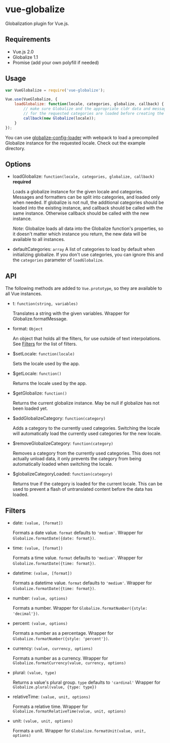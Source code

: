 # vue-globalize

Globalization plugin for Vue.js.

## Requirements

 - Vue.js 2.0
 - Globalize 1.1
 - Promise (add your own polyfill if needed)

## Usage

```js
var VueGlobalize = require('vue-globalize');

Vue.use(VueGlobalize, {
    loadGlobalize: function(locale, categories, globalize, callback) {
        // make sure Globalize and the appropriate cldr data and messages
        // for the requested categories are loaded before creating the instance
        callback(new Globalize(locale));
    }
});
```

You can use [globalize-config-loader](https://github.com/nkovacs/globalize-config-loader) with webpack to load a precompiled Globalize instance for the requested locale. Check out the example directory.

## Options

- loadGlobalize: `function(locale, categories, globalize, callback)` **required**

    Loads a globalize instance for the given locale and categories.
Messages and formatters can be split into categories, and loaded only when needed.
If globalize is not null, the additional categories should be loaded into
the existing instance, and callback should be called with the same instance.
Otherwise callback should be called with the new instance.

    *Note*: Globalize loads all data into the Globalize function's properties, so it doesn't matter which instance you return, the new data will be available to all instances.

- defaultCategories: `array`
    A list of categories to load by default when initializing globalize. If you don't use categories, you can ignore this and the `categories` parameter of `loadGlobalize`.

## API

The following methods are added to `Vue.prototype`, so they are available to all Vue instances.

- t: `function(string, variables)`

    Translates a string with the given variables. Wrapper for Globalize.formatMessage.

- format: `Object`

    An object that holds all the filters, for use outside of text interpolations.
    See [Filters](#filters) for the list of filters.

- $setLocale: `function(locale)`

    Sets the locale used by the app.

- $getLocale: `function()`

    Returns the locale used by the app.

- $getGlobalize: `function()`

    Returns the current globalize instance. May be null if globalize has not been loaded yet.

- $addGlobalizeCategory: `function(category)`

    Adds a category to the currently used categories.
    Switching the locale will automatically load the currently used categories for the new locale.

- $removeGlobalizeCategory: `function(category)`

    Removes a category from the currently used categories.
    This does not actually unload data, it only prevents the category from being automatically loaded
    when switching the locale.

- $globalizeCategoryLoaded: `function(category)`

    Returns true if the category is loaded for the current locale.
    This can be used to prevent a flash of untranslated content before the data has loaded.

## Filters

- date: `(value, [format])`

    Formats a date value.
    `format` defaults to `'medium'`.
    Wrapper for `Globalize.formatDate({date: format})`.
- time: `(value, [format])`

    Formats a time value.
    `format` defaults to `'medium'`.
    Wrapper for `Globalize.formatDate({time: format})`.
- datetime: `(value, [format])`

    Formats a datetime value.
    `format` defaults to `'medium'`.
    Wrapper for `Globalize.formatDate({time: format})`.

- number: `(value, options)`

    Formats a number.
    Wrapper for `Globalize.formatNumber({style: 'decimal'})`.
- percent: `(value, options)`

    Formats a number as a percentage.
    Wrapper for `Globalize.formatNumber({style: 'percent'})`.

- currency: `(value, currency, options)`

    Formats a number as a currency.
    Wrapper for `Globalize.formatCurrency(value, currency, options)`

- plural: `(value, type)`

    Returns a value's plural group.
    `type` defaults to `'cardinal'`
    Wrapper for `Globalize.plural(value, {type: type})`

- relativeTime: `(value, unit, options)`

    Formats a relative time.
    Wrapper for `Globalize.formatRelativeTime(value, unit, options)`

- unit: `(value, unit, options)`

    Formats a unit.
    Wrapper for `Globalize.formatUnit(value, unit, options)`
